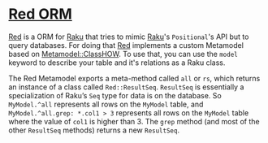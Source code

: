 # [Red ORM](https://github.com/FCO/Red)

[Red](https://github.com/FCO/Red) is a ORM for [Raku](https://raku.org) that tries to mimic [Raku](https://raku.org)'s `Positional`'s API but to query databases.
For doing that [Red](https://github.com/FCO/Red) implements a custom Metamodel based on [Metamodel::ClassHOW](https://docs.raku.org/type/Metamodel::ClassHOW).
To use that, you can use the `model` keyword to describe your table and it's relations as a Raku class.

The Red Metamodel exports a meta-method called `all` or `rs`, which returns an instance of a class called `Red::ResultSeq`. `ResultSeq` is essentially a 
specialization  of Raku’s `Seq` type for data is on the database. So `MyModel.^all` represents all rows on the `MyModel` table, and 
`MyModel.^all.grep: *.col1 > 3` represents all rows on the `MyModel` table where the value of `col1` is higher than 3. The `grep` method (and most of the other 
`ResultSeq` methods) returns a new `ResultSeq`.


